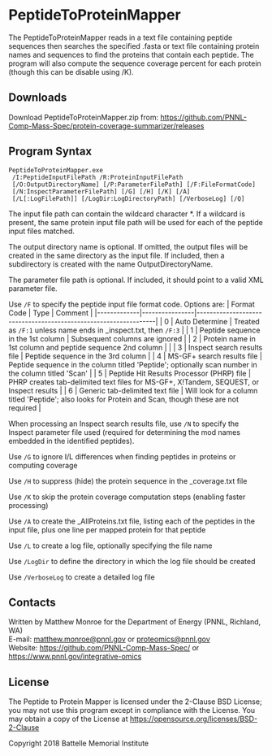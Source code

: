 # PeptideToProteinMapper

The PeptideToProteinMapper reads in a text file containing peptide sequences then 
searches the specified .fasta or text file containing protein names and sequences 
to find the proteins that contain each peptide.  The program will also compute 
the sequence coverage percent for each protein (though this can be disable using /K).

## Downloads

Download PeptideToProteinMapper.zip from:
https://github.com/PNNL-Comp-Mass-Spec/protein-coverage-summarizer/releases

## Program Syntax

```
PeptideToProteinMapper.exe
 /I:PeptideInputFilePath /R:ProteinInputFilePath
 [/O:OutputDirectoryName] [/P:ParameterFilePath] [/F:FileFormatCode]
 [/N:InspectParameterFilePath] [/G] [/H] [/K] [/A]
 [/L[:LogFilePath]] [/LogDir:LogDirectoryPath] [/VerboseLog] [/Q]
```

The input file path can contain the wildcard character *. If a wildcard is
present, the same protein input file path will be used for each of the peptide
input files matched.

The output directory name is optional. If omitted, the output files will be
created in the same directory as the input file. If included, then a subdirectory
is created with the name OutputDirectoryName.

The parameter file path is optional. If included, it should point to a valid XML
parameter file.

Use `/F` to specify the peptide input file format code.  Options are:
| Format Code | Type           | Comment                                                         |
|-------------|----------------|-----------------------------------------------------------------|
| 0           | Auto Determine | Treated as `/F:1` unless name ends in _inspect.txt, then `/F:3` |
| 1           | Peptide sequence in the 1st column | Subsequent columns are ignored              |
| 2           | Protein name in 1st column and peptide sequence 2nd column |                     |
| 3           | Inspect search results file               | Peptide sequence in the 3rd column   |
| 4           | MS-GF+ search results file                | Peptide sequence in the column titled 'Peptide'; optionally scan number in the column titled 'Scan'     |
| 5           | Peptide Hit Results Processor (PHRP) file | PHRP creates tab-delimited text files for MS-GF+, X!Tandem, SEQUEST, or Inspect results                 |
| 6           | Generic tab-delimited text file           | Will look for a column titled 'Peptide'; also looks for Protein and Scan, though these are not required |

When processing an Inspect search results file, use `/N` to specify the Inspect
parameter file used (required for determining the mod names embedded in the
identified peptides).

Use `/G` to ignore I/L differences when finding peptides in proteins or computing coverage

Use `/H` to suppress (hide) the protein sequence in the _coverage.txt file

Use `/K` to skip the protein coverage computation steps (enabling faster processing)

Use `/A` to create the _AllProteins.txt file, listing each of the peptides in the input file,
plus one line per mapped protein for that peptide

Use `/L` to create a log file, optionally specifying the file name

Use `/LogDir` to define the directory in which the log file should be created

Use `/VerboseLog` to create a detailed log file

## Contacts

Written by Matthew Monroe for the Department of Energy (PNNL, Richland, WA) \
E-mail: matthew.monroe@pnnl.gov or proteomics@pnnl.gov \
Website: https://github.com/PNNL-Comp-Mass-Spec/ or https://www.pnnl.gov/integrative-omics

## License

The Peptide to Protein Mapper is licensed under the 2-Clause BSD License; 
you may not use this program except in compliance with the License.  You may obtain 
a copy of the License at https://opensource.org/licenses/BSD-2-Clause

Copyright 2018 Battelle Memorial Institute
